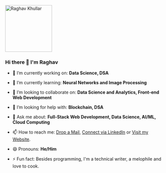 <img src="https://github.com/raghavk16/raghavk16/blob/master/giphy.webp" alt="Raghav Khullar" width="150" height="150" />


### Hi there 👋 I'm Raghav

<!--
**RaghavK16/RaghavK16** is a ✨ _special_ ✨ repository because its `README.md` (this file) appears on your GitHub profile. -->

- 🔭 I’m currently working on: **Data Science, DSA**

- 🌱 I’m currently learning: **Neural Networks and Image Processing**

- 👯 I’m looking to collaborate on: **Data Science and Analytics, Front-end Web Development**

- 🤔 I’m looking for help with: **Blockchain, DSA**

- 💬 Ask me about: **Full-Stack Web Development, Data Science, AI/ML, Cloud Computing**

- 📫 How to reach me: [Drop a Mail](mailto:raghavkhullar16@gmail.com), [Connect via LinkedIn](www.linkedin.com/in/raghav-khullar) or [Visit my Website](https://raghavk16.github.io/).

- 😄 Pronouns: **He/Him**

- ⚡ Fun fact: Besides programming, I'm a technical writer, a melophile and love to cook.
